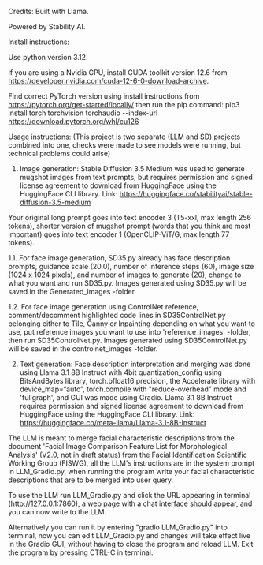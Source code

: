 Credits:
Built with Llama.

Powered by Stability AI.


Install instructions:

Use python version 3.12.

If you are using a Nvidia GPU, install CUDA toolkit version 12.6 from https://developer.nvidia.com/cuda-12-6-0-download-archive.

Find correct PyTorch version using install instructions from https://pytorch.org/get-started/locally/ then run the pip command: pip3 install torch torchvision torchaudio --index-url https://download.pytorch.org/whl/cu126




Usage instructions:
(This project is two separate (LLM and SD) projects combined into one,
checks were made to see models were running,
but technical problems could arise)

1. Image generation:
Stable Diffusion 3.5 Medium was used to generate mugshot images from text prompts,
but requires permission and signed license agreement to download from HuggingFace using the HuggingFace CLI library.
Link: https://huggingface.co/stabilityai/stable-diffusion-3.5-medium

Your original long prompt goes into text encoder 3 (T5-xxl, max length 256 tokens),
shorter version of mugshot prompt (words that you think are most important) goes into text encoder 1 (OpenCLIP-ViT/G, max length 77 tokens).

1.1. For face image generation, SD35.py already has
face description prompts,
guidance scale (20.0),
number of inference steps (60),
image size (1024 x 1024 pixels),
and number of images to generate (20),
change to what you want and run SD35.py.
Images generated using SD35.py will be saved in the Generated_images -folder.

1.2. For face image generation using ControlNet reference,
comment/decomment highlighted code lines in SD35ControlNet.py belonging either to Tile,
Canny or Inpainting depending on what you want to use,
put reference images you want to use into 'reference_images' -folder,
then run SD35ControlNet.py.
Images generated using SD35ControlNet.py will be saved in the controlnet_images -folder.


2. Text generation:
Face description interpretation and merging was done using Llama 3.1 8B Instruct with
4bit quantization_config using BitsAndBytes library,
torch.bfloat16 precision,
the Accelerate library with device_map=“auto”,
torch.compile with "reduce-overhead" mode and 'fullgraph',
and GUI was made using Gradio.
Llama 3.1 8B Instruct requires permission and signed license agreement to download from HuggingFace using the HuggingFace CLI library.
Link: https://huggingface.co/meta-llama/Llama-3.1-8B-Instruct

The LLM is meant to merge facial characteristic descriptions from the document 'Facial Image Comparison Feature List
for Morphological Analysis' (V2.0, not in draft status) from the Facial Identification Scientific Working Group (FISWG),
all the LLM's instructions are in the system prompt in LLM_Gradio.py,
when running the program write your facial characteristic descriptions that are to be merged into user query.

To use the LLM run LLM_Gradio.py and click the URL appearing in terminal (http://127.0.0.1:7860),
a web page with a chat interface should appear, and you can now write to the LLM.

Alternatively you can run it by entering "gradio LLM_Gradio.py" into terminal,
now you can edit LLM_Gradio.py and changes will take effect live in the Gradio GUI,
without having to close the program and reload LLM.
Exit the program by pressing CTRL-C in terminal.
